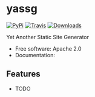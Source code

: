 
yassg
===============================

[![PyPi](https://badge.fury.io/py/yassg.png)](http://badge.fury.io/py/yassg)
[![Travis](https://travis-ci.org/aesptux/yassg.png?branch=master)](https://travis-ci.org/aesptux/yassg)
[![Downloads](https://pypip.in/d/yassg/badge.png)](https://crate.io/packages/yassg?version=latest)


Yet Another Static Site Generator

* Free software: Apache 2.0
* Documentation: 

Features
--------

* TODO